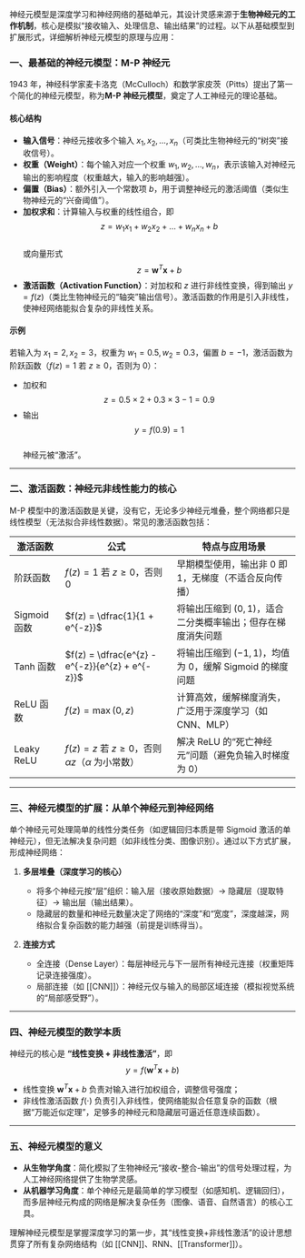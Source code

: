 神经元模型是深度学习和神经网络的基础单元，其设计灵感来源于**生物神经元的工作机制**，核心是模拟“接收输入、处理信息、输出结果”的过程。以下从基础模型到扩展形式，详细解析神经元模型的原理与应用：

### 一、最基础的神经元模型：M-P 神经元
1943 年，神经科学家麦卡洛克（McCulloch）和数学家皮茨（Pitts）提出了第一个简化的神经元模型，称为**M-P 神经元模型**，奠定了人工神经元的理论基础。

#### 核心结构
- **输入信号**：神经元接收多个输入 $x_1, x_2, \dots, x_n$（可类比生物神经元的“树突”接收信号）。  
- **权重（Weight）**：每个输入对应一个权重 $w_1, w_2, \dots, w_n$，表示该输入对神经元输出的影响程度（权重越大，输入的影响越强）。  
- **偏置（Bias）**：额外引入一个常数项 $b$，用于调整神经元的激活阈值（类似生物神经元的“兴奋阈值”）。  
- **加权求和**：计算输入与权重的线性组合，即  
  $$z = w_1 x_1 + w_2 x_2 + \dots + w_n x_n + b$$  
  或向量形式  
  $$z = \boldsymbol{w}^T \boldsymbol{x} + b$$  
- **激活函数（Activation Function）**：对加权和 $z$ 进行非线性变换，得到输出 $y = f(z)$（类比生物神经元的“轴突”输出信号）。激活函数的作用是引入非线性，使神经网络能拟合复杂的非线性关系。

#### 示例
若输入为 $x_1 = 2, x_2 = 3$，权重为 $w_1 = 0.5, w_2 = 0.3$，偏置 $b = -1$，激活函数为阶跃函数（$f(z)=1$ 若 $z \geq 0$，否则为 $0$）：
- 加权和  
  $$z = 0.5 \times 2 + 0.3 \times 3 - 1 = 0.9$$
- 输出  
  $$y = f(0.9) = 1$$  
  神经元被“激活”。

---

### 二、激活函数：神经元非线性能力的核心
M-P 模型中的激活函数是关键，没有它，无论多少神经元堆叠，整个网络都只是线性模型（无法拟合非线性数据）。常见的激活函数包括：

| 激活函数 | 公式 | 特点与应用场景 |
|---|---|---|
| 阶跃函数 | $f(z) = 1$ 若 $z \geq 0$，否则 $0$ | 早期模型使用，输出非 0 即 1，无梯度（不适合反向传播） |
| Sigmoid 函数 | $f(z) = \dfrac{1}{1 + e^{-z}}$ | 将输出压缩到 $(0,1)$，适合二分类概率输出；但存在梯度消失问题 |
| Tanh 函数 | $f(z) = \dfrac{e^{z} - e^{-z}}{e^{z} + e^{-z}}$ | 将输出压缩到 $(-1,1)$，均值为 0，缓解 Sigmoid 的梯度问题 |
| ReLU 函数 | $f(z) = \max(0, z)$ | 计算高效，缓解梯度消失，广泛用于深度学习（如 CNN、MLP） |
| Leaky ReLU | $f(z) = z$ 若 $z \geq 0$，否则 $\alpha z$（$\alpha$ 为小常数） | 解决 ReLU 的“死亡神经元”问题（避免负输入时梯度为 0） |

---

### 三、神经元模型的扩展：从单个神经元到神经网络
单个神经元可处理简单的线性分类任务（如逻辑回归本质是带 Sigmoid 激活的单神经元），但无法解决复杂问题（如非线性分类、图像识别）。通过以下方式扩展，形成神经网络：

1. **多层堆叠（深度学习的核心）**  
   - 将多个神经元按“层”组织：输入层（接收原始数据）→ 隐藏层（提取特征）→ 输出层（输出结果）。  
   - 隐藏层的数量和神经元数量决定了网络的“深度”和“宽度”，深度越深，网络拟合复杂函数的能力越强（前提是训练得当）。

2. **连接方式**  
   - 全连接（Dense Layer）：每层神经元与下一层所有神经元连接（权重矩阵记录连接强度）。  
   - 局部连接（如 [[CNN]]）：神经元仅与输入的局部区域连接（模拟视觉系统的“局部感受野”）。

---

### 四、神经元模型的数学本质
神经元的核心是 **“线性变换 + 非线性激活”**，即  
$$
y = f(\boldsymbol{w}^T \boldsymbol{x} + b)
$$  

- 线性变换 $\boldsymbol{w}^T \boldsymbol{x} + b$ 负责对输入进行加权组合，调整信号强度；  
- 非线性激活函数 $f(\cdot)$ 负责引入非线性，使网络能拟合任意复杂的函数（根据“万能近似定理”，足够多的神经元和隐藏层可逼近任意连续函数）。

---

### 五、神经元模型的意义
- **从生物学角度**：简化模拟了生物神经元“接收-整合-输出”的信号处理过程，为人工神经网络提供了生物学灵感。  
- **从机器学习角度**：单个神经元是最简单的学习模型（如感知机、逻辑回归），而多层神经元构成的网络是解决复杂任务（图像、语音、自然语言）的核心工具。

理解神经元模型是掌握深度学习的第一步，其“线性变换+非线性激活”的设计思想贯穿了所有复杂网络结构（如 [[CNN]]、RNN、[[Transformer]]）。
